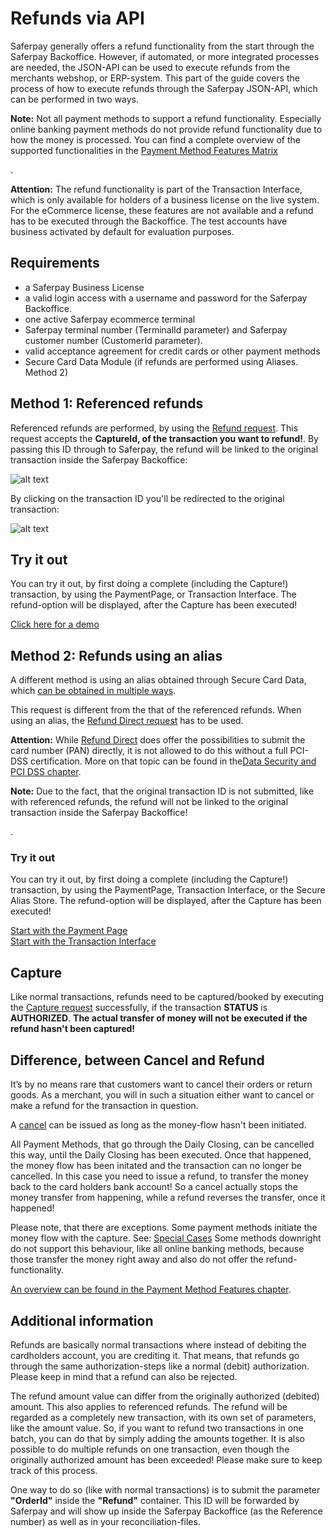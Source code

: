 # Refunds via API
Saferpay generally offers a refund functionality from the start through the Saferpay Backoffice.
However, if automated, or more integrated processes are needed, the JSON-API can be used to execute refunds from the merchants webshop, or ERP-system. This part of the guide covers the process of how to execute refunds through the Saferpay JSON-API, which can be performed in two ways.

<div class="info">
  <p><strong>Note:</strong> Not all payment methods to support a refund functionality. Especially online banking payment methods do not provide refund functionality due to how the money is processed. You can find a complete overview of the supported functionalities in the <a href="https://saferpay.github.io/sndbx/#pm-functions">Payment Method Features Matrix</a></p>.
</div>

<div class="warning">
  <p><strong>Attention:</strong> The refund functionality is part of the Transaction Interface, which is only available for holders of a business license on the live system. For the eCommerce license, these features are not available and a refund has to be executed through the Backoffice. The test accounts have business activated by default for evaluation purposes.</p>
</div>

## <a name="refund-req"></a> Requirements

*	a Saferpay Business License
*	a valid login access with a username and password for the Saferpay Backoffice.
*	one active Saferpay ecommerce terminal
*	Saferpay terminal number (TerminalId parameter) and Saferpay customer number (CustomerId parameter).
*	valid acceptance agreement for credit cards or other payment methods
*	Secure Card Data Module (if refunds are performed using Aliases. Method 2)

## <a name="refund-reference"></a> Method 1: Referenced refunds

Referenced refunds are performed, by using the [Refund request](https://saferpay.github.io/jsonapi/index.html#Payment_v1_Transaction_Refund). This request accepts the **CaptureId, of the transaction you want to refund!**. By passing this ID through to Saferpay, the refund will be linked to the original transaction inside the Saferpay Backoffice:

![alt text](https://raw.githubusercontent.com/saferpay/sndbx/master/images/refund.PNG "Refund")

By clicking on the transaction ID you'll be redirected to the original transaction:

![alt text](https://raw.githubusercontent.com/saferpay/sndbx/master/images/refund_trx.PNG "Refunded Transaction")

## <a name="refund-demo"></a> Try it out

You can try it out, by first doing a complete (including the Capture!) transaction, by using the PaymentPage, or Transaction Interface.
The refund-option will be displayed, after the Capture has been executed!

<a href="https://shop.saferpay.eu/saferpayintegration/" class="demobtn">Click here for a demo</a><br />

## <a name="refund-alias"></a> Method 2: Refunds using an alias

A different method is using an alias obtained through Secure Card Data, which [can be obtained in multiple ways](https://saferpay.github.io/sndbx/scd.html).

This request is different from the that of the referenced refunds. When using an alias, the [Refund Direct request](https://saferpay.github.io/jsonapi/index.html#Payment_v1_Transaction_RefundDirect) has to be used.

<div class="danger">
  <p><strong>Attention:</strong> While <a href="https://saferpay.github.io/jsonapi/index.html#Payment_v1_Transaction_RefundDirect">Refund Direct</a> does offer the possibilities to submit the card number (PAN) directly, it is not allowed to do this without a full PCI-DSS certification. More on that topic can be found in the<a href="https://saferpay.github.io/sndbx/index.html#pci">Data Security and PCI DSS chapter</a>. </p>
</div>

<div class="info">
  <p><strong>Note:</strong> Due to the fact, that the original transaction ID is not submitted, like with referenced refunds, the refund will not be linked to the original transaction inside the Saferpay Backoffice!</p>. 
</div>

### <a name="refund-demo">Try it out

You can try it out, by first doing a complete (including the Capture!) transaction, by using the PaymentPage, Transaction Interface, or the Secure Alias Store. The refund-option will be displayed, after the Capture has been executed!


<a href="https://saferpay.github.io/sndbx/pp_demo.html" class="demobtn">Start with the Payment Page</a><br />
<a href="https://saferpay.github.io/sndbx/trx_demo.html" class="demobtn">Start with the Transaction Interface</a><br />


## <a name="refund-capture"></a> Capture

Like normal transactions, refunds need to be captured/booked by executing the [Capture request](https://saferpay.github.io/jsonapi/index.html#Payment_v1_Transaction_Capture) successfully, if the transaction **STATUS** is **AUTHORIZED**. **The actual transfer of money will not be executed if the refund hasn't been captured!**

## <a name="refund-cancel"></a> Difference, between Cancel and Refund

It’s by no means rare that customers want to cancel their orders or return goods. As a merchant, you will in such a situation either want to cancel or make a refund for the transaction in question.  

A [cancel](https://saferpay.github.io/jsonapi/#Payment_v1_Transaction_Cancel) can be issued as long as the money-flow hasn't been initiated.

All Payment Methods, that go through the Daily Closing, can be cancelled this way, until the Daily Closing has been executed.
Once that happened, the money flow has been initated and the transaction can no longer be cancelled.
In this case you need to issue a refund, to transfer the money back to the card holders bank account!
So a cancel actually stops the money transfer from happening, while a refund reverses the transfer, once it happened!

Please note, that there are exceptions.
Some payment methods initiate the money flow with the capture. See: [Special Cases](index.html#special)
Some methods downright do not support this behaviour, like all online banking methods, because those transfer the money right away and also do not offer the refund-functionality.

[An overview can be found in the Payment Method Features chapter](index.html#pm-functions).


## <a name="refund-info"></a> Additional information

Refunds are basically normal transactions where instead of debiting the cardholders account, you are crediting it. That means, that refunds go through the same authorization-steps like a normal (debit) authorization. Please keep in mind that a refund can also be rejected.

The refund amount value can differ from the originally authorized (debited) amount. This also applies to referenced refunds. The refund will be regarded as a completely new transaction, with its own set of parameters, like the amount value. So, if you want to refund two transactions in one batch, you can do that by simply adding the amounts together. It is also possible to do multiple refunds on one transaction, even though the originally authorized amount has been exceeded! Please make sure to keep track of this process.

One way to do so (like with normal transactions) is to submit the parameter **"OrderId"** inside the **"Refund"** container. This ID will be forwarded by Saferpay and will show up inside the Saferpay Backoffice (as the Reference number) as well as in your reconciliation-files.
